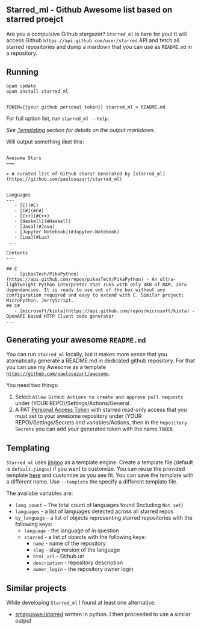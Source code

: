 Starred_ml - Github Awesome list based on starred proejct
---

Are you a compulsive Github stargazer? `Starred_ml` is here for you! It will access Github `https://api.github.com/user/starred` API and fetch all starred repositories and dump a mardown that you can use as
`README.md` in a repository.

## Running


```shell
opam update
opam install starred_ml


TOKEN={{your github personal token}} starred_ml > README.md 
```

For full option list, run `starred_ml --help`.


_See [Templating](#Templating) section for details on the output markdown._

Will output something liket this:  

```mardkown

Awesome Stars
===

> A curated list of Github stars! Generated by [starred_ml](https://github.com/paulosuzart/starred_ml)


Languages
---
   - [C](#C)
   - [C#](#C#)
   - [C++](#C++)
   - [Haskell](#Haskell)
   - [Java](#Java)
   - [Jupyter Notebook](#Jupyter-Notebook)
   - [Lua](#Lua)
 ...

Contents
---

## C
   - [pikasTech/PikaPython](https://api.github.com/repos/pikasTech/PikaPython) - An ultra-lightweight Python interpreter that runs with only 4KB of RAM, zero dependencies. It is ready to use out of the box without any configuration required and easy to extend with C. Similar project: MicroPython, JerryScript.
## C#
   - [microsoft/kiota](https://api.github.com/repos/microsoft/kiota) - OpenAPI based HTTP Client code generator
...

```

Generating your awesome `README.md`
---

You can run `starred_ml` locally, but it makes more sense that you atomatically generate a README.md in dedicated github repository. For that you can use my Awesome as a template [`https://github.com/paulosuzart/awesome`](https://github.com/paulosuzart/awesome).

You need two things:

   1. Select `Allow GitHub Actions to create and approve pull requests` under (YOUR REPO)/Settings/Actions/General.
   1. A PAT [Personal Access Token](https://docs.github.com/en/authentication/keeping-your-account-and-data-secure/managing-your-personal-access-tokens) with starred read-only access that you must set to your awesome repository under 
   (YOUR REPO)/Settings/Secrets and variables/Actions, then in the `Repository Secrets` you can add your generated token with the name `TOKEN`. 


Templating
---

`Starred_ml` uses [jingoo](https://github.com/tategakibunko/jingoo) as a template engine. Create a template file (default is `default.jingoo`) if you want to customize. 
You can reuse the provided template [here](default.jingoo) and customize as you see fit. You can save the template with a different name. Use `--template` the specify a different template file. 

The availabe variables are:
   - `lang_count` - The total count of languages found (Including `Not set`)
   - `languages` - a list of languages detected across all starred repos
   - `by_language` - a list of objects representing starred repositories with the following keys:
      - `language` - the language of in question
      - `starred` - a list of objects with the following keys:
         - `name` - name of the repository
         - `slug` - slug version of the language
         - `html_url` - Github url
         - `description` - repository description
         - `owner_login` - the repository owner login

Similar projects
---
While developing `Starred_ml` I found at least one alternative:

   - [smaguowei/starred](https://github.com/maguowei/starred) written in python. I then proceeded to use a similar output
